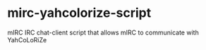 # mirc-yahcolorize-script
mIRC IRC chat-client script that allows mIRC to communicate with YahCoLoRiZe
